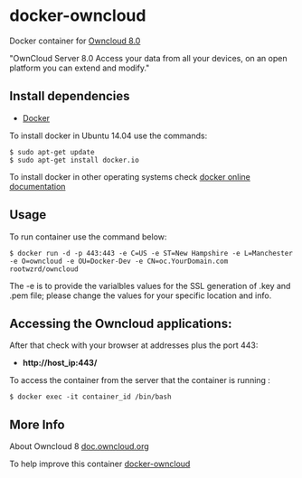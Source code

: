 # docker-owncloud

Docker container for [Owncloud 8.0][3]

"OwnCloud Server 8.0 Access your data from all your devices, on an open platform you can extend and modify."

## Install dependencies

  - [Docker][2]

To install docker in Ubuntu 14.04 use the commands:

    $ sudo apt-get update
    $ sudo apt-get install docker.io

 To install docker in other operating systems check [docker online documentation][4]

## Usage

To run container use the command below:

    $ docker run -d -p 443:443 -e C=US -e ST=New Hampshire -e L=Manchester -e O=owncloud -e OU=Docker-Dev -e CN=oc.YourDomain.com rootwzrd/owncloud

The -e is to provide the varialbles values for the SSL generation of .key and .pem file; please change the values for your specific location and info.

## Accessing the Owncloud applications:

After that check with your browser at addresses plus the port 443:

  - **http://host_ip:443/**

To access the container from the server that the container is running :

    $ docker exec -it container_id /bin/bash

## More Info

About Owncloud 8 [doc.owncloud.org][1]

To help improve this container [docker-owncloud][5]

[1]:http://doc.owncloud.org
[2]:https://www.docker.com
[3]:https://owncloud.org/install
[4]:http://docs.docker.com
[5]:https://github.com/rootwzrd/owncloud




